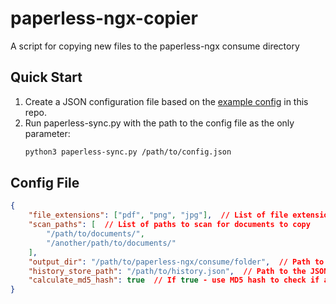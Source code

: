 # paperless-ngx-copier
A script for copying new files to the paperless-ngx consume directory

## Quick Start ##
1. Create a JSON configuration file based on the [example config](config-example.json) in this repo.
2. Run paperless-sync.py with the path to the config file as the only parameter:
      ```bash
      python3 paperless-sync.py /path/to/config.json
      ```
      
## Config File ##
```json
{
    "file_extensions": ["pdf", "png", "jpg"],  // List of file extensions to be copied
    "scan_paths": [  // List of paths to scan for documents to copy
        "/path/to/documents/",
        "/another/path/to/documents/"
    ],
    "output_dir": "/path/to/paperless-ngx/consume/folder",  // Path to the Paperless-ngx 'consume' folder
    "history_store_path": "/path/to/history.json",  // Path to the JSON file that contains a history of copied files. This file stores a list of all copied files and their md5 hash / timestamp
    "calculate_md5_hash": true  // If true - use MD5 hash to check if a file has changed since it was last copied. If false - use modified date
}
```
